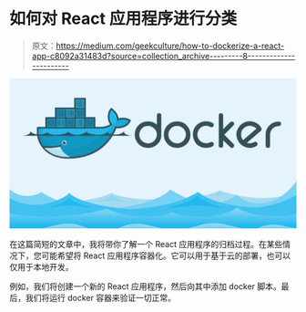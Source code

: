# 如何对 React 应用程序进行分类

> 原文：<https://medium.com/geekculture/how-to-dockerize-a-react-app-c8092a31483d?source=collection_archive---------8----------------------->

![](img/92cb59dda46bc7bcba4a8766747138d9.png)

在这篇简短的文章中，我将带你了解一个 React 应用程序的归档过程。在某些情况下，您可能希望将 React 应用程序容器化。它可以用于基于云的部署，也可以仅用于本地开发。

例如，我们将创建一个新的 React 应用程序，然后向其中添加 docker 脚本。最后，我们将运行 docker 容器来验证一切正常。